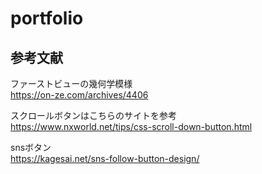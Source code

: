 # portfolio

## 参考文献
ファーストビューの幾何学模様<br>
https://on-ze.com/archives/4406

スクロールボタンはこちらのサイトを参考<br>
https://www.nxworld.net/tips/css-scroll-down-button.html

snsボタン<br>
https://kagesai.net/sns-follow-button-design/
